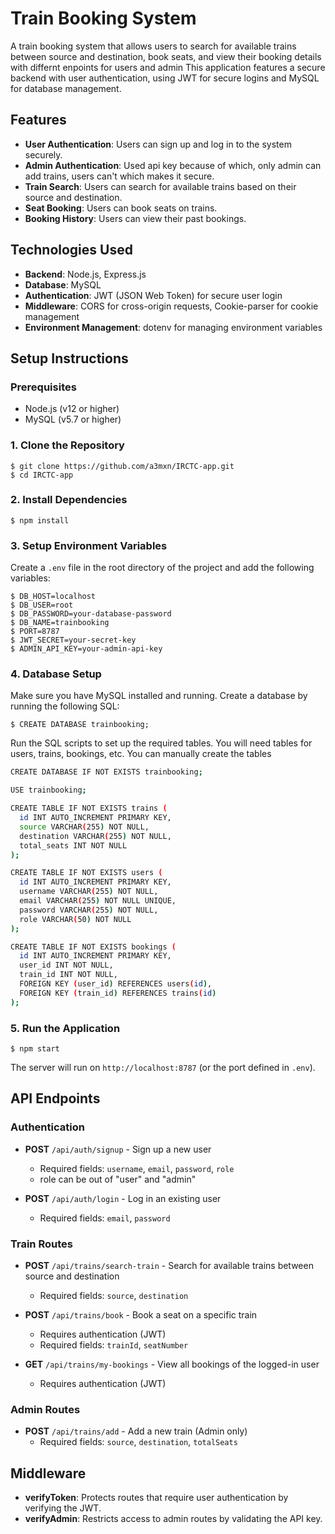 # Train Booking System

A train booking system that allows users to search for available trains between source and destination, book seats, and view their booking details with differnt enpoints for users and admin This application features a secure backend with user authentication, using JWT for secure logins and MySQL for database management.

## Features

- **User  Authentication**: Users can sign up and log in to the system securely.
- **Admin Authentication**: Used api key because of which, only admin can add trains, users can't which makes it secure.
- **Train Search**: Users can search for available trains based on their source and destination.
- **Seat Booking**: Users can book seats on trains.
- **Booking History**: Users can view their past bookings.
## Technologies Used

- **Backend**: Node.js, Express.js
- **Database**: MySQL
- **Authentication**: JWT (JSON Web Token) for secure user login
- **Middleware**: CORS for cross-origin requests, Cookie-parser for cookie management
- **Environment Management**: dotenv for managing environment variables

## Setup Instructions

### Prerequisites

- Node.js (v12 or higher)
- MySQL (v5.7 or higher)

### 1. Clone the Repository

```
$ git clone https://github.com/a3mxn/IRCTC-app.git
$ cd IRCTC-app
```

### 2. Install Dependencies

```
$ npm install
```

### 3. Setup Environment Variables

Create a `.env` file in the root directory of the project and add the following variables:

```
$ DB_HOST=localhost
$ DB_USER=root
$ DB_PASSWORD=your-database-password
$ DB_NAME=trainbooking
$ PORT=8787
$ JWT_SECRET=your-secret-key
$ ADMIN_API_KEY=your-admin-api-key
```

### 4. Database Setup

Make sure you have MySQL installed and running. Create a database by running the following SQL:

```
$ CREATE DATABASE trainbooking;
```

Run the SQL scripts to set up the required tables. You will need tables for users, trains, bookings, etc.
You can manually create the tables
```bash
CREATE DATABASE IF NOT EXISTS trainbooking;

USE trainbooking;

CREATE TABLE IF NOT EXISTS trains (
  id INT AUTO_INCREMENT PRIMARY KEY,
  source VARCHAR(255) NOT NULL,
  destination VARCHAR(255) NOT NULL,
  total_seats INT NOT NULL
);

CREATE TABLE IF NOT EXISTS users (
  id INT AUTO_INCREMENT PRIMARY KEY,
  username VARCHAR(255) NOT NULL,
  email VARCHAR(255) NOT NULL UNIQUE,
  password VARCHAR(255) NOT NULL,
  role VARCHAR(50) NOT NULL
);

CREATE TABLE IF NOT EXISTS bookings (
  id INT AUTO_INCREMENT PRIMARY KEY,
  user_id INT NOT NULL,
  train_id INT NOT NULL,
  FOREIGN KEY (user_id) REFERENCES users(id),
  FOREIGN KEY (train_id) REFERENCES trains(id)
);
```

### 5. Run the Application

```
$ npm start
```

The server will run on `http://localhost:8787` (or the port defined in `.env`).

## API Endpoints

### Authentication

- **POST** `/api/auth/signup` - Sign up a new user
  - Required fields: `username`, `email`, `password`, `role`
  - role can be out of "user" and "admin"
  
- **POST** `/api/auth/login` - Log in an existing user
  - Required fields: `email`, `password`

### Train Routes

- **POST** `/api/trains/search-train` - Search for available trains between source and destination
  - Required fields: `source`, `destination`

- **POST** `/api/trains/book` - Book a seat on a specific train
  - Requires authentication (JWT)
  - Required fields: `trainId`, `seatNumber`

- **GET** `/api/trains/my-bookings` - View all bookings of the logged-in user
  - Requires authentication (JWT)

### Admin Routes

- **POST** `/api/trains/add` - Add a new train (Admin only)
  - Required fields: `source`, `destination`, `totalSeats`

## Middleware

- **verifyToken**: Protects routes that require user authentication by verifying the JWT.
- **verifyAdmin**: Restricts access to admin routes by validating the API key.

